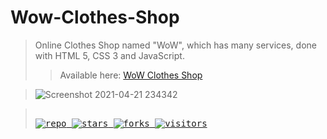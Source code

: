 # Wow-Clothes-Shop

> Online Clothes Shop named "WoW", which has many services, done with HTML 5, CSS 3 and JavaScript.
>> Available here: <a href="https://ahmednasser1601.github.io/WOW-Clothes-Shop">WoW Clothes Shop</a>

> ![Screenshot 2021-04-21 234342](https://user-images.githubusercontent.com/60184582/115624993-b5788e80-a2fb-11eb-9f8d-8ef284cb54e9.jpg)

>[<kbd><br>![repo](https://img.shields.io/static/v1?label=AhmedNasser1601&message=WOW-Clothes-Shop&color=blue&logo=github) ![stars](https://img.shields.io/github/stars/AhmedNasser1601/WOW-Clothes-Shop?style=social) ![forks](https://img.shields.io/github/forks/AhmedNasser1601/WOW-Clothes-Shop?style=social) ![visitors](https://visitor-badge.glitch.me/badge?page_id=AhmedNasser1601/WOW-Clothes-Shop&left_color=green&right_color=red)<br></kbd>](#)
